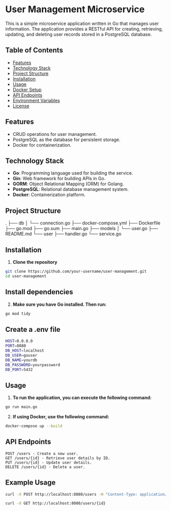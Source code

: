 # User Management Microservice

This is a simple microservice application written in Go that manages user information. The application provides a RESTful API for creating, retrieving, updating, and deleting user records stored in a PostgreSQL database.

## Table of Contents

- [Features](#features)
- [Technology Stack](#technology-stack)
- [Project Structure](#project-structure)
- [Installation](#installation)
- [Usage](#usage)
- [Docker Setup](#docker-setup)
- [API Endpoints](#api-endpoints)
- [Environment Variables](#environment-variables)
- [License](#license)

## Features

- CRUD operations for user management.
- PostgreSQL as the database for persistent storage.
- Docker for containerization.

## Technology Stack

- **Go**: Programming language used for building the service.
- **Gin**: Web framework for building APIs in Go.
- **GORM**: Object Relational Mapping (ORM) for Golang.
- **PostgreSQL**: Relational database management system.
- **Docker**: Containerization platform.

## Project Structure

.
├── db
│   └── connection.go
├── docker-compose.yml
├── Dockerfile
├── go.mod
├── go.sum
├── main.go
├── models
│   └── user.go
├── README.md
└── user
    ├── handler.go
    └── service.go

## Installation

1. **Clone the repository**

```bash
git clone https://github.com/your-username/user-management.git
cd user-management
```

## Install dependencies

2. **Make sure you have Go installed. Then run:**

```bash
go mod tidy
```

## Create a .env file

```bash
HOST=0.0.0.0
PORT=8080
DB_HOST=localhost
DB_USER=gouser
DB_NAME=yourdb
DB_PASSWORD=yourpassword
DB_PORT=5432
```


## Usage

1. **To run the application, you can execute the following command:**
```bash 
go run main.go
```

2. **If using Docker, use the following command:**
```bash 
docker-compose up --build
```

## API Endpoints

`POST /users - Create a new user.`<br>
`GET /users/{id} - Retrieve user details by ID.`<br>
`PUT /users/{id} - Update user details.`<br>
`DELETE /users/{id} - Delete a user.` <br>

## Example Usage

```bash 
curl -X POST http://localhost:8080/users -H "Content-Type: application/json" -d '{"name": "John Doe", "email": "john@example.com"}'
```

```bash 
curl -X GET http://localhost:8080/users/{id}
```

